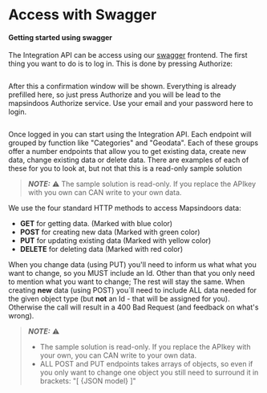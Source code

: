 # Access with Swagger

#### Getting started using swagger[​](https://docs.mapsindoors.com/access-with-swagger#getting-started-using-swagger) <a href="#getting-started-using-swagger" id="getting-started-using-swagger"></a>

The Integration API can be access using our [swagger](https://integration.mapsindoors.com/doc/index.html) frontend. The first thing you want to do is to log in. This is done by pressing Authorize:

<figure><img src="https://docs.mapsindoors.com/img/api/SwaggerLogin.png" alt=""><figcaption></figcaption></figure>

After this a confirmation window will be shown. Everything is already prefilled here, so just press Authorize and you will be lead to the mapsindoos Authorize service. Use your email and your password here to login.

<figure><img src="https://docs.mapsindoors.com/img/api/SwaggerLogin2.png" alt=""><figcaption></figcaption></figure>

Once logged in you can start using the Integration API. Each endpoint will grouped by function like "Categories" and "Geodata". Each of these groups offer a number endpoints that allow you to get existing data, create new data, change existing data or delete data. There are examples of each of these for you to look at, but not that this is a read-only sample solution

> _**NOTE:**_ ⚠️ The sample solution is read-only. If you replace the APIkey with you own can CAN write to your own data.

We use the four standard HTTP methods to access Mapsindoors data:

* **GET** for getting data. (Marked with blue color)
* **POST** for creating new data (Marked with green color)
* **PUT** for updating existing data (Marked with yellow color)
* **DELETE** for deleting data (Marked with red color)

When you change data (using PUT) you'll need to inform us what what you want to change, so you MUST include an Id. Other than that you only need to mention what you want to change; The rest will stay the same. When creating **new** data (using POST) you´ll need to include ALL data needed for the given object type (but **not** an Id - that will be assigned for you). Otherwise the call will result in a 400 Bad Request (and feedback on what's wrong).

> _**NOTE:**_ ⚠️
>
> * The sample solution is read-only. If you replace the APIkey with your own, you can CAN write to your own data.
> * ALL POST and PUT endpoints takes arrays of objects, so even if you only want to change one object you still need to surround it in brackets: "\[ {JSON model} ]"
